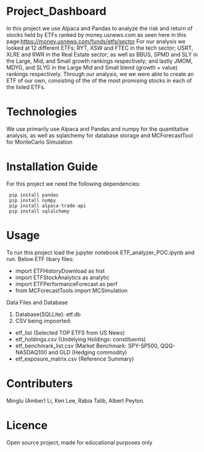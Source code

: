 # Project_Dashboard
In this project we use Alpaca and Pandas to analyze the risk and return of stocks held by ETFs ranked by money.usnews.com as seen here in this page:https://money.usnews.com/funds/etfs/sector
For our analysis we looked at 12 different ETFs; RYT, XSW and FTEC in the tech sector; USRT, XLRE and RWR in the Real Estate sector; as well as BBUS, SPMD and SLY in the Large, Mid, and Small growth rankings respectively; and lastly JMOM, MDYG, and SLYG in the Large Mid and Small blend (growth + value) rankings respectively.
Through our analysis, we we were able to create an ETF of our own, consisting of the of the most promising stocks in each of the listed ETFs.

# Technologies
We use primarily use Alpaca and Pandas and numpy for the quantitative analysis, as well as sqlalchemy for database storage and MCForecastTool for MonteCarlo Simulation

# Installation Guide
For this project we need the following dependencies:
```
 pip install pandas
 pip install numpy
 pip install alpaca-trade-api
 pip install sqlalchemy
 ```
# Usage
To run this project load the jupyter notebook ETF_analyzer_POC.ipynb and run.
Below ETF libary files:
- import ETFHistoryDownload as hist
- import ETFStockAnalytics as analytic
- import ETFPerformanceForecast as perf
- from MCForecastTools import MCSimulation
 
Data Files and Database
1. Database(SQLLite): etf.db
2. CSV being impoorted:
- etf_list (Selected TOP ETFS from US News)
- etf_holdings.csv (Undelying Holdings: constituents)
- etf_benchmark_list.csv (Market Benchmark: SPY-SP500, QQQ- NASDAQ100 and GLD (Hedging commodity)
- etf_exposure_matrix.csv (Reference Summary)

 
# Contributers
Minglu (Amber) Li,
Ken Lee,
Rabia Talib,
Albert Peyton.

# Licence
Open source project, made for educational purposes only
